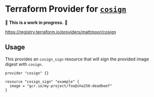 # Terraform Provider for [`cosign`](https://github.com/sigstore/cosign)

🚨 **This is a work in progress.** 🚨

https://registry.terraform.io/providers/mattmoor/cosign

## Usage

This provides an `cosign_sign` resource that will sign the provided image digest
with `cosign`.

```hcl
provider "cosign" {}

resource "cosign_sign" "example" {
  image = "gcr.io/my-project/foo@sha256:deadbeef"
}
```
